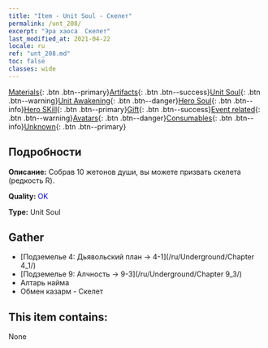 ```yaml
---
title: "Item - Unit Soul - Скелет"
permalink: /unt_208/
excerpt: "Эра хаоса  Скелет"
last_modified_at: 2021-04-22
locale: ru
ref: "unt_208.md"
toc: false
classes: wide
---
```

 [Materials](/ItemsRU/){: .btn .btn--primary}[Artifacts](/ItemsRU/Artifacts/){: .btn .btn--success}[Unit Soul](/ItemsRU/UnitSoul/){: .btn .btn--warning}[Unit Awakening](/ItemsRU/UnitAwakening/){: .btn .btn--danger}[Hero Soul](/ItemsRU/HeroSoul/){: .btn .btn--info}[Hero SKill](/ItemsRU/HeroSkill/){: .btn .btn--primary}[Gift](/ItemsRU/Gift/){: .btn .btn--success}[Event related](/ItemsRU/Events/){: .btn .btn--warning}[Avatars](/ItemsRU/Avatars/){: .btn .btn--danger}[Consumables](/ItemsRU/Consumables/){: .btn .btn--info}[Unknown](/ItemsRU/Unknown/){: .btn .btn--primary}

## Подробности
 **Описание:** Собрав 10 жетонов души, вы можете призвать скелета (редкость R).

 **Quality:** <span style="color: #0000CD">OK</span>

 **Type:** Unit Soul

## Gather

*    [Подземелье 4: Дьявольский план -> 4-1](/ru/Underground/Chapter 4_1/) 
*    [Подземелье 9: Алчность -> 9-3](/ru/Underground/Chapter 9_3/) 
*    Алтарь найма 
*    Обмен казарм - Скелет 

## This item contains:

  None

